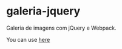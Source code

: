 # galeria-jquery

Galeria de imagens com jQuery e Webpack.

You can use [here](http://alanctnk.github.io/galeria-jquery)
